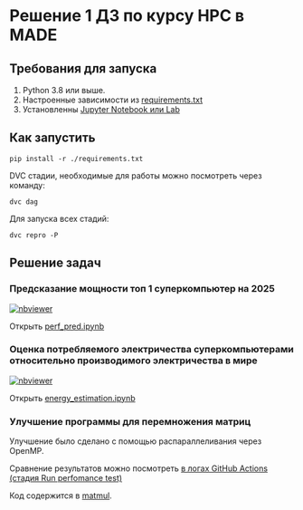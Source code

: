 # Решение 1 ДЗ по курсу HPC в MADE

## Требования для запуска

1. Python 3.8 или выше.
2. Настроенные зависимости из [requirements.txt](requirements.txt)
3. Установленны [Jupyter Notebook или Lab](https://jupyter.org/)

## Как запустить

```
pip install -r ./requirements.txt
```

DVC стадии, необходимые для работы можно посмотреть через команду:
```
dvc dag
```

Для запуска всех стадий:
```
dvc repro -P
```

## Решение задач

### Предсказание мощности топ 1 суперкомпьютер на 2025

[![nbviewer](https://raw.githubusercontent.com/jupyter/design/master/logos/Badges/nbviewer_badge.svg)](https://nbviewer.jupyter.org/github/KernelA/made-hpc-hw1/blob/master/perf_pred.ipynb)

Открыть [perf_pred.ipynb](perf_pred.ipynb)

### Оценка потребляемого электричества суперкомпьютерами относительно производимого электричества в мире

[![nbviewer](https://raw.githubusercontent.com/jupyter/design/master/logos/Badges/nbviewer_badge.svg)](https://nbviewer.jupyter.org/github/KernelA/made-hpc-hw1/blob/master/energy_estimation.ipynb)

Открыть [energy_estimation.ipynb](energy_estimation.ipynb)


### Улучшение программы для перемножения матриц

Улучшение было сделано с помощью распараллеливания через OpenMP.

Сравнение результатов можно посмотреть [в логах GitHub Actions (стадия Run perfomance test)](https://github.com/KernelA/made-hpc-hw1/actions/workflows/cpp-build.yaml)

Код содержится в [matmul](matmul).

